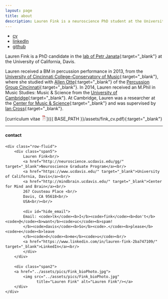 ```yaml
---
layout: page
title: about
description: Lauren Fink is a neuroscience PhD student at the University of California, Davis.
---
```


<div class="navbar">
  <div class="navbar-inner">
      <ul class="nav">
          <li><a href="{{ BASE_PATH }}/assets/fink_cv.pdf" target="_blank">cv</a></li>
          <li><a href="https://www.linkedin.com/in/lauren-fink-2ba747109/" target="_blank">linkedIn</a></li>
          <li><a href="https://github.com/lkfink" target="_blank">github</a></li>
      </ul>
  </div>
</div>

Lauren Fink is a PhD candidate in the [lab of Petr Janata](https://atonal.ucdavis.edu/){:target="_blank"} at the University of California, Davis.

Lauren received a BM in percussion performance in 2013, from the [University of Cincinnati College&ndash;Conservatory of Music](https://ccm.uc.edu/){:target="_blank"}, where she studied with [Allen Otte](https://ccm.uc.edu/about/directory.html?eid=otteac&thecomp=uceprof_0){:target="_blank"} of the [Percussion Group Cincinnati](http://www.pgcinfo.com/PGC.html){:target="_blank"}. In 2014, Lauren received an M.Phil in Music Studies: Music & Science from the [University of Cambridge](https://www.cam.ac.uk/){:target="_blank"}. At Cambridge, Lauren was a researcher at the [Center for Music & Science](http://cms.mus.cam.ac.uk/){:target="_blank"} and was supervised by [Ian Cross](http://www.mus.cam.ac.uk/directory/ian-cross){:target="_blank"}.


[curriculum vitae ![CV as pdf](icons16/pdf-icon.png)]({{ BASE_PATH }}/assets/fink_cv.pdf){:target="_blank"} 


---

<div class="container">
<h4><a name="contact"></a>contact</h4>

    <div class="row-fluid">
        <div class="span5">
            Lauren Fink<br/>
            <a href="http://neuroscience.ucdavis.edu/gg/" target="_blank">Neuroscience Graduate Program</a><br/>
            <a href="https://www.ucdavis.edu/" target="_blank">University of California, Davis</a><br/>
            <a href="http://mindbrain.ucdavis.edu/" target="_blank">Center for Mind and Brain</a><br/>
            267 Cousteau Place <br/>
            Davis, CA 95618<br/>
            USA<br/><br/>

            <div id="hide_email">
            Email: <code>lk</code><b>I</b><code>fink</code><b>don't</b><code>@</code><b>want</b><code>uc</code><b>spam!
            </b><code>davis</code><b>So</b><code>.</code><b>please</b><code>e</code><b>leave
            </b><code>d</code><b>me</b><code>u</code><br/>
            <a href="https://www.linkedin.com/in/lauren-fink-2ba747109/" target="_blank">LinkedIn</a><br/>
            </div>
        </div>

        <div class="span2">
        <a href="../assets/pics/Fink_bioPhoto.jpg">
            <img src="../assets/pics/Fink_bioPhoto.jpg"
                  title="Lauren Fink" alt="Lauren Fink"/></a>
        </div>
    </div>
</div>
